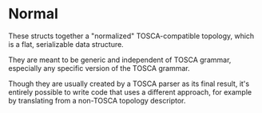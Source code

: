 Normal
======

These structs together a "normalized" TOSCA-compatible topology, which is a flat, serializable data
structure.

They are meant to be generic and independent of TOSCA grammar, especially any specific version of
the TOSCA grammar.

Though they are usually created by a TOSCA parser as its final result, it's entirely possible to
write code that uses a different approach, for example by translating from a non-TOSCA topology
descriptor.

